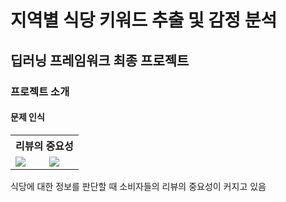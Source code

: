 # 지역별 식당 키워드 추출 및 감정 분석 
## 딥러닝 프레임워크 최종 프로젝트

### 프로젝트 소개
#### 문제 인식
<table>
  <tr>
    <th colspan="2">리뷰의 중요성</th>
  </tr>
  <tr>
    <td><img src="https://user-images.githubusercontent.com/74261590/146876336-f078a493-af55-42b5-a91c-2cd3a8b86489.jpg"></td>
    <td><img src="https://user-images.githubusercontent.com/74261590/146876291-b55f0e87-2e21-4607-a09b-fa94b2c795be.jpg"></td>
  </tr>
</table>

식당에 대한 정보를 판단할 때 소비자들의 리뷰의 중요성이 커지고 있음
